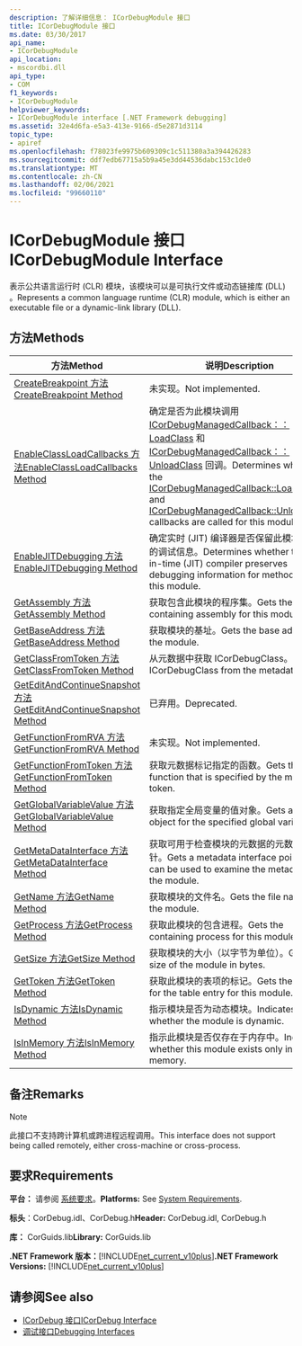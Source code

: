 ```yaml
---
description: 了解详细信息： ICorDebugModule 接口
title: ICorDebugModule 接口
ms.date: 03/30/2017
api_name:
- ICorDebugModule
api_location:
- mscordbi.dll
api_type:
- COM
f1_keywords:
- ICorDebugModule
helpviewer_keywords:
- ICorDebugModule interface [.NET Framework debugging]
ms.assetid: 32e4d6fa-e5a3-413e-9166-d5e2871d3114
topic_type:
- apiref
ms.openlocfilehash: f78023fe9975b609309c1c511380a3a394426283
ms.sourcegitcommit: ddf7edb67715a5b9a45e3dd44536dabc153c1de0
ms.translationtype: MT
ms.contentlocale: zh-CN
ms.lasthandoff: 02/06/2021
ms.locfileid: "99660110"
---
```

# <a name="icordebugmodule-interface"></a><span data-ttu-id="a5c43-103">ICorDebugModule 接口</span><span class="sxs-lookup"><span data-stu-id="a5c43-103">ICorDebugModule Interface</span></span>

<span data-ttu-id="a5c43-104">表示公共语言运行时 (CLR) 模块，该模块可以是可执行文件或动态链接库 (DLL) 。</span><span class="sxs-lookup"><span data-stu-id="a5c43-104">Represents a common language runtime (CLR) module, which is either an executable file or a dynamic-link library (DLL).</span></span>  
  
## <a name="methods"></a><span data-ttu-id="a5c43-105">方法</span><span class="sxs-lookup"><span data-stu-id="a5c43-105">Methods</span></span>  
  
|<span data-ttu-id="a5c43-106">方法</span><span class="sxs-lookup"><span data-stu-id="a5c43-106">Method</span></span>|<span data-ttu-id="a5c43-107">说明</span><span class="sxs-lookup"><span data-stu-id="a5c43-107">Description</span></span>|  
|------------|-----------------|  
|[<span data-ttu-id="a5c43-108">CreateBreakpoint 方法</span><span class="sxs-lookup"><span data-stu-id="a5c43-108">CreateBreakpoint Method</span></span>](icordebugmodule-createbreakpoint-method.md)|<span data-ttu-id="a5c43-109">未实现。</span><span class="sxs-lookup"><span data-stu-id="a5c43-109">Not implemented.</span></span>|  
|[<span data-ttu-id="a5c43-110">EnableClassLoadCallbacks 方法</span><span class="sxs-lookup"><span data-stu-id="a5c43-110">EnableClassLoadCallbacks Method</span></span>](icordebugmodule-enableclassloadcallbacks-method.md)|<span data-ttu-id="a5c43-111">确定是否为此模块调用 [ICorDebugManagedCallback：： LoadClass](icordebugmanagedcallback-loadclass-method.md) 和 [ICorDebugManagedCallback：： UnloadClass](icordebugmanagedcallback-unloadclass-method.md) 回调。</span><span class="sxs-lookup"><span data-stu-id="a5c43-111">Determines whether the [ICorDebugManagedCallback::LoadClass](icordebugmanagedcallback-loadclass-method.md) and [ICorDebugManagedCallback::UnloadClass](icordebugmanagedcallback-unloadclass-method.md) callbacks are called for this module.</span></span>|  
|[<span data-ttu-id="a5c43-112">EnableJITDebugging 方法</span><span class="sxs-lookup"><span data-stu-id="a5c43-112">EnableJITDebugging Method</span></span>](icordebugmodule-enablejitdebugging-method.md)|<span data-ttu-id="a5c43-113">确定实时 (JIT) 编译器是否保留此模块内方法的调试信息。</span><span class="sxs-lookup"><span data-stu-id="a5c43-113">Determines whether the just-in-time (JIT) compiler preserves debugging information for methods within this module.</span></span>|  
|[<span data-ttu-id="a5c43-114">GetAssembly 方法</span><span class="sxs-lookup"><span data-stu-id="a5c43-114">GetAssembly Method</span></span>](icordebugmodule-getassembly-method.md)|<span data-ttu-id="a5c43-115">获取包含此模块的程序集。</span><span class="sxs-lookup"><span data-stu-id="a5c43-115">Gets the containing assembly for this module.</span></span>|  
|[<span data-ttu-id="a5c43-116">GetBaseAddress 方法</span><span class="sxs-lookup"><span data-stu-id="a5c43-116">GetBaseAddress Method</span></span>](icordebugmodule-getbaseaddress-method.md)|<span data-ttu-id="a5c43-117">获取模块的基址。</span><span class="sxs-lookup"><span data-stu-id="a5c43-117">Gets the base address of the module.</span></span>|  
|[<span data-ttu-id="a5c43-118">GetClassFromToken 方法</span><span class="sxs-lookup"><span data-stu-id="a5c43-118">GetClassFromToken Method</span></span>](icordebugmodule-getclassfromtoken-method.md)|<span data-ttu-id="a5c43-119">从元数据中获取 ICorDebugClass。</span><span class="sxs-lookup"><span data-stu-id="a5c43-119">Gets the ICorDebugClass from the metadata.</span></span>|  
|[<span data-ttu-id="a5c43-120">GetEditAndContinueSnapshot 方法</span><span class="sxs-lookup"><span data-stu-id="a5c43-120">GetEditAndContinueSnapshot Method</span></span>](icordebugmodule-geteditandcontinuesnapshot-method.md)|<span data-ttu-id="a5c43-121">已弃用。</span><span class="sxs-lookup"><span data-stu-id="a5c43-121">Deprecated.</span></span>|  
|[<span data-ttu-id="a5c43-122">GetFunctionFromRVA 方法</span><span class="sxs-lookup"><span data-stu-id="a5c43-122">GetFunctionFromRVA Method</span></span>](icordebugmodule-getfunctionfromrva-method.md)|<span data-ttu-id="a5c43-123">未实现。</span><span class="sxs-lookup"><span data-stu-id="a5c43-123">Not implemented.</span></span>|  
|[<span data-ttu-id="a5c43-124">GetFunctionFromToken 方法</span><span class="sxs-lookup"><span data-stu-id="a5c43-124">GetFunctionFromToken Method</span></span>](icordebugmodule-getfunctionfromtoken-method.md)|<span data-ttu-id="a5c43-125">获取元数据标记指定的函数。</span><span class="sxs-lookup"><span data-stu-id="a5c43-125">Gets the function that is specified by the metadata token.</span></span>|  
|[<span data-ttu-id="a5c43-126">GetGlobalVariableValue 方法</span><span class="sxs-lookup"><span data-stu-id="a5c43-126">GetGlobalVariableValue Method</span></span>](icordebugmodule-getglobalvariablevalue-method.md)|<span data-ttu-id="a5c43-127">获取指定全局变量的值对象。</span><span class="sxs-lookup"><span data-stu-id="a5c43-127">Gets a value object for the specified global variable.</span></span>|  
|[<span data-ttu-id="a5c43-128">GetMetaDataInterface 方法</span><span class="sxs-lookup"><span data-stu-id="a5c43-128">GetMetaDataInterface Method</span></span>](icordebugmodule-getmetadatainterface-method.md)|<span data-ttu-id="a5c43-129">获取可用于检查模块的元数据的元数据接口指针。</span><span class="sxs-lookup"><span data-stu-id="a5c43-129">Gets a metadata interface pointer that can be used to examine the metadata for the module.</span></span>|  
|[<span data-ttu-id="a5c43-130">GetName 方法</span><span class="sxs-lookup"><span data-stu-id="a5c43-130">GetName Method</span></span>](icordebugmodule-getname-method.md)|<span data-ttu-id="a5c43-131">获取模块的文件名。</span><span class="sxs-lookup"><span data-stu-id="a5c43-131">Gets the file name of the module.</span></span>|  
|[<span data-ttu-id="a5c43-132">GetProcess 方法</span><span class="sxs-lookup"><span data-stu-id="a5c43-132">GetProcess Method</span></span>](icordebugmodule-getprocess-method.md)|<span data-ttu-id="a5c43-133">获取此模块的包含进程。</span><span class="sxs-lookup"><span data-stu-id="a5c43-133">Gets the containing process for this module.</span></span>|  
|[<span data-ttu-id="a5c43-134">GetSize 方法</span><span class="sxs-lookup"><span data-stu-id="a5c43-134">GetSize Method</span></span>](icordebugmodule-getsize-method.md)|<span data-ttu-id="a5c43-135">获取模块的大小（以字节为单位）。</span><span class="sxs-lookup"><span data-stu-id="a5c43-135">Gets the size of the module in bytes.</span></span>|  
|[<span data-ttu-id="a5c43-136">GetToken 方法</span><span class="sxs-lookup"><span data-stu-id="a5c43-136">GetToken Method</span></span>](icordebugmodule-gettoken-method.md)|<span data-ttu-id="a5c43-137">获取此模块的表项的标记。</span><span class="sxs-lookup"><span data-stu-id="a5c43-137">Gets the token for the table entry for this module.</span></span>|  
|[<span data-ttu-id="a5c43-138">IsDynamic 方法</span><span class="sxs-lookup"><span data-stu-id="a5c43-138">IsDynamic Method</span></span>](icordebugmodule-isdynamic-method.md)|<span data-ttu-id="a5c43-139">指示模块是否为动态模块。</span><span class="sxs-lookup"><span data-stu-id="a5c43-139">Indicates whether the module is dynamic.</span></span>|  
|[<span data-ttu-id="a5c43-140">IsInMemory 方法</span><span class="sxs-lookup"><span data-stu-id="a5c43-140">IsInMemory Method</span></span>](icordebugmodule-isinmemory-method.md)|<span data-ttu-id="a5c43-141">指示此模块是否仅存在于内存中。</span><span class="sxs-lookup"><span data-stu-id="a5c43-141">Indicates whether this module exists only in memory.</span></span>|  
  
## <a name="remarks"></a><span data-ttu-id="a5c43-142">备注</span><span class="sxs-lookup"><span data-stu-id="a5c43-142">Remarks</span></span>  
  
> [!NOTE]
> <span data-ttu-id="a5c43-143">此接口不支持跨计算机或跨进程远程调用。</span><span class="sxs-lookup"><span data-stu-id="a5c43-143">This interface does not support being called remotely, either cross-machine or cross-process.</span></span>  
  
## <a name="requirements"></a><span data-ttu-id="a5c43-144">要求</span><span class="sxs-lookup"><span data-stu-id="a5c43-144">Requirements</span></span>  

 <span data-ttu-id="a5c43-145">**平台：** 请参阅 [系统要求](../../get-started/system-requirements.md)。</span><span class="sxs-lookup"><span data-stu-id="a5c43-145">**Platforms:** See [System Requirements](../../get-started/system-requirements.md).</span></span>  
  
 <span data-ttu-id="a5c43-146">**标头**：CorDebug.idl、CorDebug.h</span><span class="sxs-lookup"><span data-stu-id="a5c43-146">**Header:** CorDebug.idl, CorDebug.h</span></span>  
  
 <span data-ttu-id="a5c43-147">**库：** CorGuids.lib</span><span class="sxs-lookup"><span data-stu-id="a5c43-147">**Library:** CorGuids.lib</span></span>  
  
 <span data-ttu-id="a5c43-148">**.NET Framework 版本：**[!INCLUDE[net_current_v10plus](../../../../includes/net-current-v10plus-md.md)]</span><span class="sxs-lookup"><span data-stu-id="a5c43-148">**.NET Framework Versions:** [!INCLUDE[net_current_v10plus](../../../../includes/net-current-v10plus-md.md)]</span></span>  
  
## <a name="see-also"></a><span data-ttu-id="a5c43-149">请参阅</span><span class="sxs-lookup"><span data-stu-id="a5c43-149">See also</span></span>

- [<span data-ttu-id="a5c43-150">ICorDebug 接口</span><span class="sxs-lookup"><span data-stu-id="a5c43-150">ICorDebug Interface</span></span>](icordebug-interface.md)
- [<span data-ttu-id="a5c43-151">调试接口</span><span class="sxs-lookup"><span data-stu-id="a5c43-151">Debugging Interfaces</span></span>](debugging-interfaces.md)
